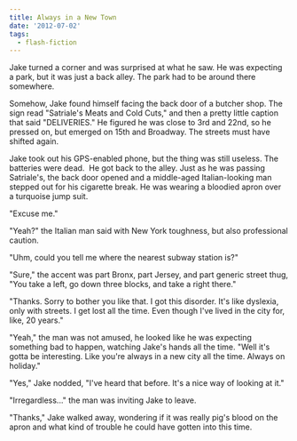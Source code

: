 ```yaml
---
title: Always in a New Town
date: '2012-07-02'
tags:
  - flash-fiction
---
```


Jake turned a corner and was surprised at what he saw. He was expecting a park,
but it was just a back alley. The park had to be around there somewhere.

<!-- truncate -->

Somehow, Jake found himself facing the back door of a butcher shop. The sign
read "Satriale's Meats and Cold Cuts," and then a pretty little caption that
said "DELIVERIES." He figured he was close to 3rd and 22nd, so he pressed on,
but emerged on 15th and Broadway. The streets must have shifted again.

Jake took out his GPS-enabled phone, but the thing was still useless. The
batteries were dead.  He got back to the alley. Just as he was passing
Satriale's, the back door opened and a middle-aged Italian-looking man stepped
out for his cigarette break. He was wearing a bloodied apron over
a turquoise jump suit.

"Excuse me."

"Yeah?" the Italian man said with New York toughness, but also professional
caution.

"Uhm, could you tell me where the nearest subway station is?"

"Sure," the accent was part Bronx, part Jersey, and part generic street thug,
"You take a left, go down three blocks, and take a right there."

"Thanks. Sorry to bother you like that. I got this disorder. It's like dyslexia,
only with streets. I get lost all the time. Even though I've lived in the city
for, like, 20 years."

"Yeah," the man was not amused, he looked like he was expecting something bad to
happen, watching Jake's hands all the time. "Well it's gotta be interesting.
Like you're always in a new city all the time. Always on holiday."

"Yes," Jake nodded, "I've heard that before. It's a nice way of looking at it."

"Irregardless..." the man was inviting Jake to leave.

"Thanks," Jake walked away, wondering if it was really pig's blood on the apron
and what kind of trouble he could have gotten into this time.
